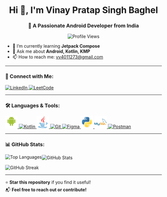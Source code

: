 <h1 align="center">Hi 👋, I'm Vinay Pratap Singh Baghel</h1>
<h3 align="center">🚀 A Passionate Android Developer from India</h3>

<p align="center">
   <img src="https://komarev.com/ghpvc/?username=vinay-singh-dev&label=Profile%20views&color=0e75b6&style=flat" alt="Profile Views" />
</p>

- 🌱 I’m currently learning **Jetpack Compose**
- 💬 Ask me about **Android, Kotlin, KMP**
- 📫 How to reach me: [vv4011273@gmail.com](mailto:vv4011273@gmail.com)

---

### **📲 Connect with Me:**
<p align="left">
   <a href="https://www.linkedin.com/in/vinay-singh-baghel-1457402a4" target="blank">
      <img align="center" src="https://raw.githubusercontent.com/rahuldkjain/github-profile-readme-generator/master/src/images/icons/Social/linked-in-alt.svg" alt="LinkedIn" height="30" width="40" />
   </a>
   <a href="https://www.leetcode.com/luffytaro12" target="blank">
      <img align="center" src="https://raw.githubusercontent.com/rahuldkjain/github-profile-readme-generator/master/src/images/icons/Social/leet-code.svg" alt="LeetCode" height="30" width="40" />
   </a>
</p>

---

### **🛠️ Languages & Tools:**
<p align="left">
   <a href="https://developer.android.com" target="_blank" rel="noreferrer">
      <img src="https://raw.githubusercontent.com/devicons/devicon/master/icons/android/android-original-wordmark.svg" alt="Android" width="40" height="40"/>
   </a>
   <a href="https://kotlinlang.org" target="_blank" rel="noreferrer">
      <img src="https://www.vectorlogo.zone/logos/kotlinlang/kotlinlang-icon.svg" alt="Kotlin" width="40" height="40"/>
   </a>
   <a href="https://www.java.com" target="_blank" rel="noreferrer">
      <img src="https://raw.githubusercontent.com/devicons/devicon/master/icons/java/java-original.svg" alt="Java" width="40" height="40"/>
   </a>
   <a href="https://git-scm.com/" target="_blank" rel="noreferrer">
      <img src="https://www.vectorlogo.zone/logos/git-scm/git-scm-icon.svg" alt="Git" width="40" height="40"/>
   </a>
   <a href="https://www.figma.com/" target="_blank" rel="noreferrer">
      <img src="https://www.vectorlogo.zone/logos/figma/figma-icon.svg" alt="Figma" width="40" height="40"/>
   </a>
   <a href="https://www.python.org" target="_blank" rel="noreferrer">
      <img src="https://raw.githubusercontent.com/devicons/devicon/master/icons/python/python-original.svg" alt="Python" width="40" height="40"/>
   </a>
   <a href="https://www.mysql.com/" target="_blank" rel="noreferrer">
      <img src="https://raw.githubusercontent.com/devicons/devicon/master/icons/mysql/mysql-original-wordmark.svg" alt="MySQL" width="40" height="40"/>
   </a>
   <a href="https://postman.com" target="_blank" rel="noreferrer">
      <img src="https://www.vectorlogo.zone/logos/getpostman/getpostman-icon.svg" alt="Postman" width="40" height="40"/>
   </a>
</p>

---

### **📊 GitHub Stats:**
<p>
   <img align="left" src="https://github-readme-stats.vercel.app/api/top-langs?username=vinay-singh-dev&show_icons=true&locale=en&layout=compact" alt="Top Languages" />
</p>

<p>
   <img align="center" src="https://github-readme-stats.vercel.app/api?username=vinay-singh-dev&show_icons=true&locale=en" alt="GitHub Stats" />
</p>

<p>
   <img align="center" src="https://github-readme-streak-stats.herokuapp.com/?user=vinay-singh-dev&" alt="GitHub Streak" />
</p>

---

⭐ **Star this repository** if you find it useful!  
📬 **Feel free to reach out or contribute!**  

